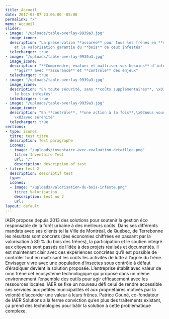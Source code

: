 ```yaml
---
title: Accueil
date: 2017-03-07 23:06:00 -05:00
permalink: "/"
menu: Accueil
slider:
- image: "/uploads/table-overlay-9939a3.jpg"
  image_icone: 
  description: "La préservation **assurée** pour tous les frênes en **santé**\x03
    et la valorisation garantie du **bois** de ceux infestés"
  telecharger: true
- image: "/uploads/table-overlay-9939a3.jpg"
  image_icone: 
  description: "**Comprendre, évaluer et maîtriser vos besoins** d’intervention  \nPlanifier,
    **agir** avec **assurance** et **contrôle** des enjeux"
  telecharger: true
- image: "/uploads/table-overlay-9939a3.jpg"
  image_icone: 
  description: "En toute sécurité, sans **coûts supplémentaires**, \x03\n\nvaloriser
    le bois infestés"
  telecharger: true
- image: "/uploads/table-overlay-9939a3.jpg"
  image_icone: 
  description: "En **contrôle**, **une action à la fois**,\x03nous vous **accompagnons**
    \x03avec sérénité"
  telecharger: true
sections:
- type: icones
  titre: test titre
  description: Test paragraphe
  icones:
  - image: "/uploads/inventaire-avec-evaluation-detaillee.png"
    titre: Inventaire Test
    url: "/"
    description: description of test
- titre: test 2
  description: descriptif test
  type: 
  icones:
  - image: "/uploads/valorisation-du-bois-infeste.png"
    titre: Valorisation
    description: test no 2
    url: 
layout: default
---
```


IAER propose depuis 2013 des solutions pour soutenir la gestion éco responsable de la forêt urbaine à des meilleurs coûts. Dans ses différents mandats avec ses clients tel la Ville de Montréal, de Québec, de Terrebonne les résultats sont concrets (des économies chiffrées en passant par la valorisation à 80 % du bois des frênes), la participation et le soutien intégré aux citoyens sont passés de l’idée à des projets réalisés et documentés. Il est maintenant clair avec ces expériences concrètes qu’il est possible de contrôler tout en maîtrisant les coûts les activités de lutte à l’agrile du frêne. Envisager vivre avec une population d’insectes sous contrôle à défaut d’éradiquer devient la solution proposée. L’entreprise établit avec valeur de mon frêne cet écosystème technologique qui propose dans un même environnement l’ensemble des outils pour agir efficacement avec les ressources locales. IAER se fixe un nouveau défi celui de rendre accessible ses services aux petites municipalités et aux propriétaires motivés par la volonté d’accorder une valeur à leurs frênes. Patrice Gouné, co-fondateur de IAER Solutions a la ferme conviction qu’en plus des traitements existant, ça prend des technologies pour bâtir la solution à cette problématique complexe.
